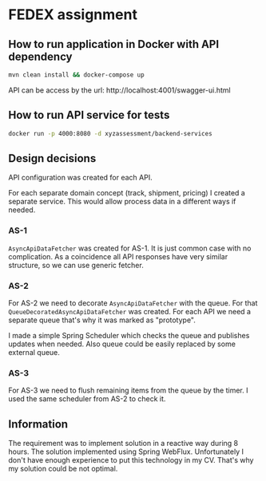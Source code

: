 # FEDEX assignment
## How to run application in Docker with API dependency
```bash
mvn clean install && docker-compose up
```
API can be access by the url: http://localhost:4001/swagger-ui.html

## How to run API service for tests
```bash
docker run -p 4000:8080 -d xyzassessment/backend-services
```

## Design decisions

API configuration was created for each API.  

For each separate domain concept (track, shipment, pricing) I created a separate service. This would allow process data in a different ways if needed.

### AS-1
`AsyncApiDataFetcher` was created for AS-1. It is just common case with no complication. 
As a coincidence all API responses have very similar structure, so we can use generic fetcher.

###  AS-2
For AS-2 we need to decorate `AsyncApiDataFetcher` with the queue.
For that `QueueDecoratedAsyncApiDataFetcher` was created. For each API we need a separate queue that's why it was marked as "prototype".

I made a simple Spring Scheduler which checks the queue and publishes updates when needed. Also queue could be easily replaced by some external queue.

### AS-3
For AS-3 we need to flush remaining items from the queue by the timer. I used the same scheduler from AS-2 to check it.

## Information
The requirement was to implement solution in a reactive way during 8 hours. The solution implemented using Spring WebFlux.
Unfortunately I don't have enough experience to put this technology in my CV. That's why my solution could be not optimal. 
